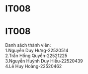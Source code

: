 # IT008
# IT008
Danh sách thành viên:     
1.Nguyễn Duy Hưng-22520514     
2.Trần Hồng Quyền-22521225     
3.Nguyễn Huỳnh Duy Hiếu-22520439     
4.Lê Huy Hoàng-22520462     
 
